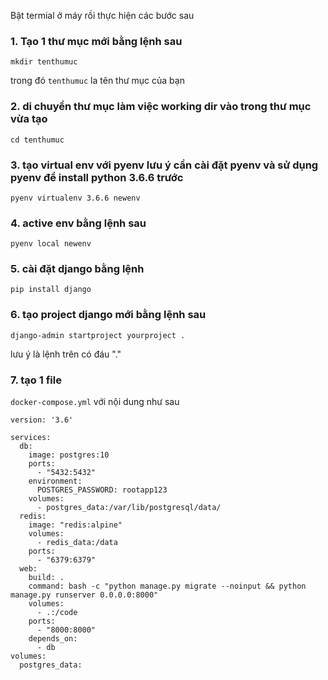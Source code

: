 Bật termial ở máy rồi thực hiện các bước sau
### 1. Tạo 1 thư mục mới bằng lệnh sau 
```
mkdir tenthumuc  
```
trong đó ```tenthumuc``` la tên thư mục của bạn 

### 2. di chuyển thư mục làm việc working dir vào trong thư mục vừa tạo 

```
cd tenthumuc 
```

### 3. tạo virtual env với pyenv lưu ý cần cài đặt pyenv và sử dụng pyenv để install python 3.6.6 trước 

```
pyenv virtualenv 3.6.6 newenv 

```
### 4. active env bằng lệnh sau 
``` pyenv local newenv ```

### 5. cài đặt django bằng lệnh 

``` pip install django ```

### 6. tạo project django mới bằng lệnh sau 

```
django-admin startproject yourproject .
```
lưu ý là lệnh trên có đáu "." 

### 7. tạo 1 file 
``` docker-compose.yml ```
với nội dung như sau 


```shell 
version: '3.6'

services:
  db:
    image: postgres:10
    ports:
      - "5432:5432"
    environment:
      POSTGRES_PASSWORD: rootapp123
    volumes:
      - postgres_data:/var/lib/postgresql/data/
  redis:
    image: "redis:alpine"
    volumes:
      - redis_data:/data
    ports:
      - "6379:6379"
  web:
    build: .
    command: bash -c "python manage.py migrate --noinput && python manage.py runserver 0.0.0.0:8000"
    volumes:
      - .:/code
    ports:
      - "8000:8000"
    depends_on:
      - db
volumes:
  postgres_data:

```
